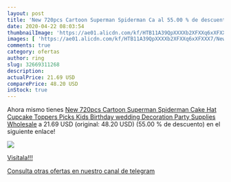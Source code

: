```yaml
---
layout: post
title: 'New 720pcs Cartoon Superman Spiderman Ca al 55.00 % de descuento'
date: 2020-04-22 08:03:54
thumbnailImage: 'https://ae01.alicdn.com/kf/HTB11A39QpXXXXb2XFXXq6xXFXXX7/New-720pcs-Cartoon-Superman-Spiderman-Cake-Hat-Cupcake-Toppers-Picks-Kids-Birthday-wedding-Decoration-Party-Supplies.jpg_350x350._SL200_.jpg'
images: [ 'https://ae01.alicdn.com/kf/HTB11A39QpXXXXb2XFXXq6xXFXXX7/New-720pcs-Cartoon-Superman-Spiderman-Cake-Hat-Cupcake-Toppers-Picks-Kids-Birthday-wedding-Decoration-Party-Supplies.jpg_350x350._SL200_.jpg' ]
comments: true
category: ofertas
author: ring
slug: 32669311268
description:
actualPrice: 21.69 USD
comparePrice: 48.20 USD
inStock: true
---
```


Ahora mismo tienes [New 720pcs Cartoon Superman Spiderman Cake Hat Cupcake Toppers Picks Kids Birthday wedding Decoration Party Supplies Wholesale](https://www.amazon.com/dp/32669311268/?tag=redken08-20) a 21.69 USD (original: 48.20 USD) (55.00 %  de descuento) en el siguiente enlace!

[![](https://ae01.alicdn.com/kf/HTB11A39QpXXXXb2XFXXq6xXFXXX7/New-720pcs-Cartoon-Superman-Spiderman-Cake-Hat-Cupcake-Toppers-Picks-Kids-Birthday-wedding-Decoration-Party-Supplies.jpg_350x350._SL200_.jpg)](https://www.amazon.com/dp/32669311268/?tag=redken08-20)

[Visítala!!!](https://www.amazon.com/dp/32669311268/?tag=redken08-20)

[Consulta otras ofertas en nuestro canal de telegram](https://t.me/s/ofertas25)
